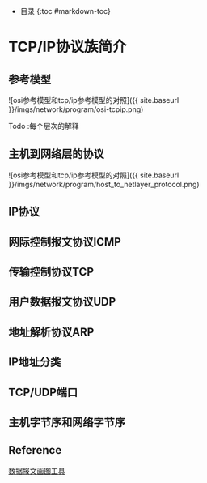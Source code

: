 - 目录
{:toc #markdown-toc}	

# TCP/IP协议族简介


## 参考模型

![osi参考模型和tcp/ip参考模型的对照]({{ site.baseurl }}/imgs/network/program/osi-tcpip.png)


Todo :每个层次的解释

## 主机到网络层的协议

![osi参考模型和tcp/ip参考模型的对照]({{ site.baseurl }}/imgs/network/program/host_to_netlayer_protocol.png)


## IP协议

## 网际控制报文协议ICMP

## 传输控制协议TCP

## 用户数据报文协议UDP

## 地址解析协议ARP

## IP地址分类

## TCP/UDP端口

## 主机字节序和网络字节序


## Reference
[数据报文画图工具](https://www.jianshu.com/p/ed47273c5dd9)
